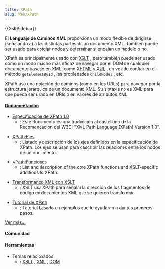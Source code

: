 ```yaml
---
title: XPath
slug: Web/XPath
---
```


{{XsltSidebar}}

El **Lenguaje de Caminos XML**
proporciona un modo flexible de dirigirse (señalando a) a las distintas partes de un documento XML. También puede ser usado para cotejar nodos y determinar si encajan un modelo o no.

XPath es principalmente usado con [XSLT](/es/XSLT)
, pero también puede ser usado como un modo mucho más eficaz de navegar por el DOM de cualquier documento basado en XML, como [XHTML](/es/XHTML)
y [XUL](/es/XUL)
, en vez de confiar en el método `getElementById`
, las propiedades `childNodes`
, etc.

XPath usa una notación de caminos (como en los URLs) para navegar por la estructura jerárquica de un documento XML. Su sintaxis no es XML para que pueda ser usado en URIs o en valores de atributos XML.

#### [Documentación](/Special:Tags?tag=XPath&language=es)

- [Especificación de XPath 1.0](http://www.sidar.org/recur/desdi/traduc/es/xml/xpath.html)
  - : Este documento es una traducción al castellano de la Recomendación del W3C: "XML Path Language (XPath) Version 1.0".

<!---->

- [XPath:Ejes](/es/XPath/Ejes)
  - : Listado y descripción de los ejes definidos en la especificación de XPath. Los ejes se usan para describir las relaciones entre los nodos de un documento.

<!---->

- [XPath:Funciones](/es/XPath/Funciones)
  - : List and description of the core XPath functions and XSLT-specific additions to XPath.

<!---->

- [Transformando XML con XSLT](/es/Transformando_XML_con_XSLT)
  - : XSLT usa XPath para señalar la dirección de los fragmentos de código en documentos XML que se quieren transformar.

<!---->

- [Tutorial de XPath](http://www.zvon.org/xxl/XPathTutorial/General_spa/examples.html)
  - : Tutorial basado en ejemplos que te ayudaran a dar tus primeros pasos.

[Ver más...](/Special:Tags?tag=XPath&language=es)

#### Comunidad

#### Herramientas

- Temas relacionados
  - : [XSLT](/es/XSLT)
    , [XML](/es/XML)
    , [DOM](/es/docs/Web/API/Document_Object_Model)
